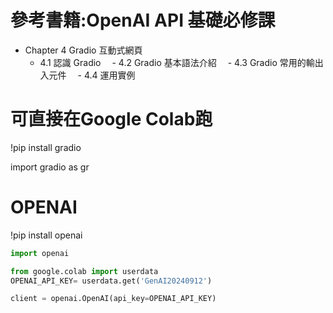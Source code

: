 # 參考書籍:OpenAI API 基礎必修課 
- Chapter 4 Gradio 互動式網頁
  - 4.1 認識 Gradio
　- 4.2 Gradio 基本語法介紹
　- 4.3 Gradio 常用的輸出入元件
　- 4.4 運用實例
# 可直接在Google Colab跑

!pip install gradio

import gradio as gr

# OPENAI

!pip install openai

```python
import openai

from google.colab import userdata
OPENAI_API_KEY= userdata.get('GenAI20240912')

client = openai.OpenAI(api_key=OPENAI_API_KEY)
```
